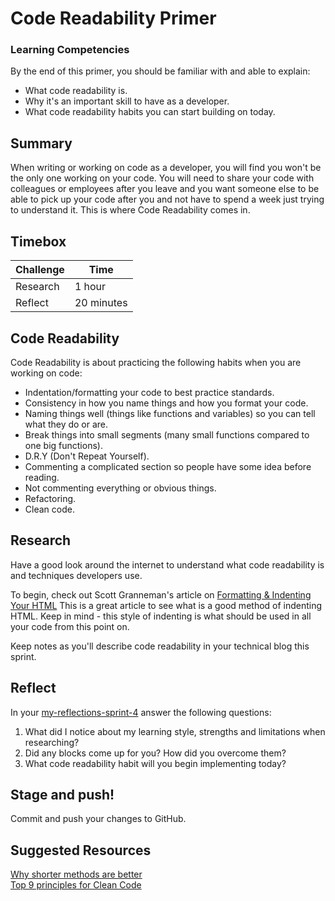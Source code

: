 # Code Readability Primer

### Learning Competencies 
By the end of this primer, you should be familiar with and able to explain:

- What code readability is.
- Why it's an important skill to have as a developer.
- What code readability habits you can start building on today.


## Summary
When writing or working on code as a developer, you will find you won't be the only one working on your code. You will need to share your code with colleagues or employees after you leave and you want someone else to be able to pick up your code after you and not have to spend a week just trying to understand it.  This is where Code Readability comes in.

## Timebox 

Challenge | Time|
------------|----------|
Research | 1 hour
Reflect | 20 minutes

## Code Readability 
Code Readability is about practicing the following habits when you are working on code:
- Indentation/formatting your code to best practice standards.
- Consistency in how you name things and how you format your code.
- Naming things well (things like functions and variables) so you can tell what they do or are.
- Break things into small segments (many small functions compared to one big functions).
- D.R.Y (Don't Repeat Yourself).
- Commenting a complicated section so people have some idea before reading.
- Not commenting everything or obvious things.
- Refactoring.
- Clean code.

## Research 
Have a good look around the internet to understand what code readability is and techniques developers use.

To begin, check out Scott Granneman's article on [Formatting & Indenting Your HTML](https://www.granneman.com/webdev/coding/formatting-and-indenting-your-html) This is a great article to see what is a good method of indenting HTML.  Keep in mind - this style of indenting is what should be used in all your code from this point on.

Keep notes as you'll describe code readability in your technical blog this sprint. 

## Reflect 
In your [my-reflections-sprint-4](my-reflections-sprint-4.md) answer the following questions: 

1. What did I notice about my learning style, strengths and limitations when researching? 
2. Did any blocks come up for you? How did you overcome them?  
3. What code readability habit will you begin implementing today?

## Stage and push! 
Commit and push your changes to GitHub. 

## Suggested Resources
[Why shorter methods are better](https://silkandspinach.net/2013/01/30/why-shorter-methods-are-better/)\
[Top 9 principles for Clean Code](http://blog.goyello.com/2013/01/21/top-9-principles-clean-code/)
